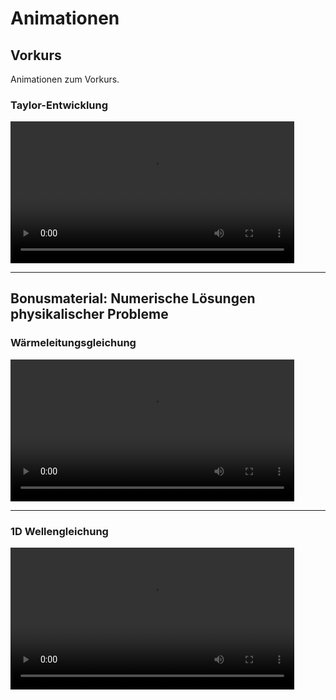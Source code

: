 # Animationen

## Vorkurs

Animationen zum Vorkurs.

### Taylor-Entwicklung

<div>
	<video autoplay data-autoplay width="90%" src="index_media/taylor_HD.mp4" loop="true"><video>
</div>

---

## Bonusmaterial: Numerische Lösungen physikalischer Probleme

### Wärmeleitungsgleichung

<div>
	<video autoplay data-autoplay width="90%" src="index_media/heat_equation.mp4" loop="true"><video>
</div>

---


### 1D Wellengleichung

<div>
	<video autoplay data-autoplay width="90%" src="index_media/tsunami3.mp4" loop="true"><video>
</div>